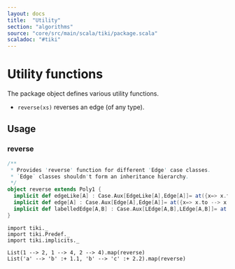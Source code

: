 ```yaml
---
layout: docs 
title:  "Utility"
section: "algorithms"
source: "core/src/main/scala/tiki/package.scala"
scaladoc: "#tiki"
---
```

# Utility functions

The package object defines various utility functions.

- `reverse(xs)` reverses an edge (of any type).

## Usage


### reverse

```scala
/**
 * Provides 'reverse' function for different 'Edge' case classes.
 * `Edge` classes shouldn't form an inheritance hierarchy.
 */
object reverse extends Poly1 {
  implicit def edgeLike[A] : Case.Aux[EdgeLike[A],Edge[A]]= at({x=> x.to --> x.from})
  implicit def edge[A] : Case.Aux[Edge[A],Edge[A]]= at({x=> x.to --> x.from})
  implicit def labelledEdge[A,B] : Case.Aux[LEdge[A,B],LEdge[A,B]]= at({x=> x.edge.to --> x.edge.from :+ x.label})
}
```

```tut
import tiki._
import tiki.Predef._
import tiki.implicits._

List(1 --> 2, 1 --> 4, 2 --> 4).map(reverse)
List('a' --> 'b' :+ 1.1, 'b' --> 'c' :+ 2.2).map(reverse)
```